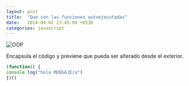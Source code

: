 ```yaml
---
layout: post
title:  "Que son las funciones autoejecutadas"
date:   2014-04-02 23:45:04 +0530
categories: javascript
---
```


![OOP](https://media.giphy.com/media/3ohze3pdoPu1xXSmmQ/giphy.gif)

Encapsula el código y previene que pueda ser alterado desde el exterior. 

```javascript
(function() {
console.log("hola MENSAJE/a")
})()
```